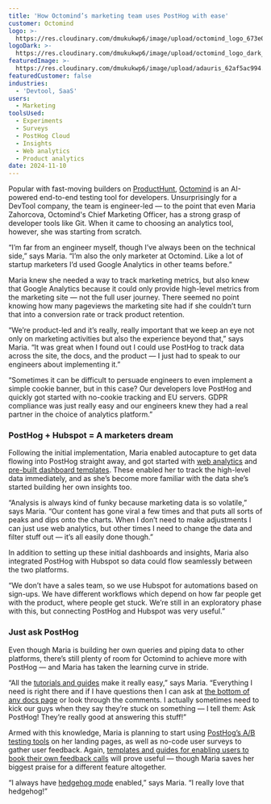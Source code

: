 ```yaml
---
title: 'How Octomind’s marketing team uses PostHog with ease'
customer: Octomind
logo: >-
  https://res.cloudinary.com/dmukukwp6/image/upload/octomind_logo_673e0ed777.png
logoDark: >-
  https://res.cloudinary.com/dmukukwp6/image/upload/octomind_logo_dark_a89deeee90.png
featuredImage: >-
  https://res.cloudinary.com/dmukukwp6/image/upload/adauris_62af5ac994.png
featuredCustomer: false
industries:
  - 'Devtool, SaaS'
users:
  - Marketing
toolsUsed:
  - Experiments
  - Surveys
  - PostHog Cloud
  - Insights
  - Web analytics
  - Product analytics
date: 2024-11-10
---
```


Popular with fast-moving builders on [ProductHunt](https://www.producthunt.com/products/octomind), [Octomind](https://www.octomind.dev/) is an AI-powered end-to-end testing tool for developers. Unsurprisingly for a DevTool company, the team is engineer-led — to the point that even Maria Zahorcova, Octomind's Chief Marketing Officer, has a strong grasp of developer tools like Git. When it came to choosing an analytics tool, however, she was starting from scratch.

“I’m far from an engineer myself, though I’ve always been on the technical side,” says Maria. “I’m also the only marketer at Octomind. Like a lot of startup marketers I’d used Google Analytics in other teams before.”

Maria knew she needed a way to track marketing metrics, but also knew that Google Analytics because it could only provide high-level metrics from the marketing site — not the full user journey. There seemed no point knowing how many pageviews the marketing site had if she couldn’t turn that into a conversion rate or track product retention.

“We’re product-led and it’s really, really important that we keep an eye not only on marketing activities but also the experience beyond that,” says Maria. “It was great when I found out I could use PostHog to track data across the site, the docs, and the product — I just had to speak to our engineers about implementing it.”

“Sometimes it can be difficult to persuade engineers to even implement a simple cookie banner, but in this case? Our developers love PostHog and quickly got started with no-cookie tracking and EU servers. GDPR compliance was just really easy and our engineers knew they had a real partner in the choice of analytics platform.”

### PostHog + Hubspot = A marketers dream
Following the initial implementation, Maria enabled autocapture to get data flowing into PostHog straight away, and got started with [web analytics](/web-analytics) and [pre-built dashboard templates](/templates). These enabled her to track the high-level data immediately, and as she’s become more familiar with the data she’s started building her own insights too. 

<BorderWrapper>
<Quote
    imageSource="/images/customers/maria_octomind.jpg"
    size="md"
    name="Maria Zahorcova"
    title="Chief Marketing Officer, Octomind"
    quote={`“PostHog helped us understand our users and that we have a lot more global impact than we thought. We have a lot more users in the US than we expected, for example. This is something every marketer needs to understand: who are your users and where are they coming from?”`}
/>
</BorderWrapper>

“Analysis is always kind of funky because marketing data is so volatile,” says Maria. “Our content has gone viral a few times and that puts all sorts of peaks and dips onto the charts. When I don’t need to make adjustments I can just use web analytics, but other times I need to change the data and filter stuff out — it’s all easily done though.”

In addition to setting up these initial dashboards and insights, Maria also integrated PostHog with Hubspot so data could flow seamlessly between the two platforms.  

“We don’t have a sales team, so we use Hubspot for automations based on sign-ups. We have different workflows which depend on how far people get with the product, where people get stuck. We’re still in an exploratory phase with this, but connecting PostHog and Hubspot was very useful.”

### Just ask PostHog
Even though Maria is building her own queries and piping data to other platforms, there’s still plenty of room for Octomind to achieve more with PostHog — and Maria has taken the learning curve in stride. 

<BorderWrapper>
<Quote
    imageSource="/images/customers/maria_octomind.jpg"
    size="md"
    name="Maria Zahorcova"
    title="Chief Marketing Officer, Octomind"
    quote={`“We're trying to experiment and find who the best audience is for us. To do that, we need to know who is using the platform, how they're behaving”`}
/>
</BorderWrapper>

“All the [tutorials and guides](/docs/product-analytics/tutorials) make it really easy,” says Maria. “Everything I need is right there and if I have questions then I can ask at [the bottom of any docs page](https://posthog.com/docs/product-analytics/trends/overview) or look through the comments. I actually sometimes need to kick our guys when they say they’re stuck on something — I tell them: Ask PostHog! They’re really good at answering this stuff!”

Armed with this knowledge, Maria is planning to start using [PostHog’s A/B testing tools](https://posthog.com/docs/experiments) on her landing pages, as well as no-code user surveys to gather user feedback. Again, [templates and guides for enabling users to book their own feedback calls](/templates/user-interview) will prove useful — though Maria saves her biggest praise for a different feature altogether. 

“I always have [hedgehog mode](/blog/rome-hackathon#hedgehog-mode) enabled,” says Maria. “I really love that hedgehog!”
